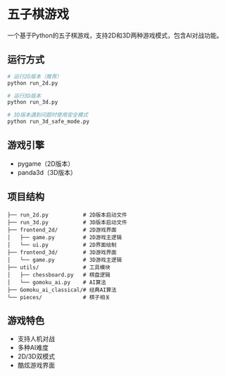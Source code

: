 # 五子棋游戏

一个基于Python的五子棋游戏，支持2D和3D两种游戏模式，包含AI对战功能。

## 运行方式

```bash
# 运行2D版本（推荐）
python run_2d.py

# 运行3D版本
python run_3d.py

# 3D版本遇到问题时使用安全模式
python run_3d_safe_mode.py
```

## 游戏引擎

- pygame（2D版本）
- panda3d（3D版本）

## 项目结构

```
├── run_2d.py           # 2D版本启动文件
├── run_3d.py           # 3D版本启动文件
├── frontend_2d/        # 2D游戏界面
│   ├── game.py         # 2D游戏主逻辑
│   └── ui.py           # 2D界面绘制
├── frontend_3d/        # 3D游戏界面
│   └── game.py         # 3D游戏主逻辑
├── utils/              # 工具模块
│   ├── chessboard.py   # 棋盘逻辑
│   └── gomoku_ai.py    # AI算法
├── Gomoku_ai_classical/# 经典AI算法
└── pieces/             # 棋子相关
```

## 游戏特色

- 支持人机对战
- 多种AI难度
- 2D/3D双模式
- 酷炫游戏界面